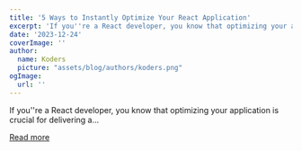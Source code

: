 ```yaml
---
title: '5 Ways to Instantly Optimize Your React Application'
excerpt: 'If you''re a React developer, you know that optimizing your application is crucial for delivering a...'
date: '2023-12-24'
coverImage: ''
author:
  name: Koders
  picture: "assets/blog/authors/koders.png"
ogImage:
  url: ''
---
```


If you''re a React developer, you know that optimizing your application is crucial for delivering a...

[Read more](https://dev.to/ryver_dev/5-ways-to-instantly-optimize-your-react-application-5fii)

